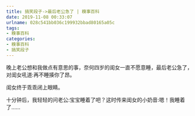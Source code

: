 ```yaml
---
title: 搞笑段子->最后老公急了 | 糗事百科
date: 2019-11-08 00:33:07
urlname: 028c541bb036c199932bbad80165a05c
tags: 
- 糗事百科
categories:
- 糗事百科
- 搞笑段子
---
```

晚上老公想和我做点有意思的事，奈何四岁的闺女一直不愿意睡，最后老公急了，对闺女吼道:再不睡揍你了昂。

闺女终于乖乖闭上眼睛。

十分钟后，我轻轻的问老公:宝宝睡着了吧？这时传来闺女的小奶音:嗯！我睡着了……


